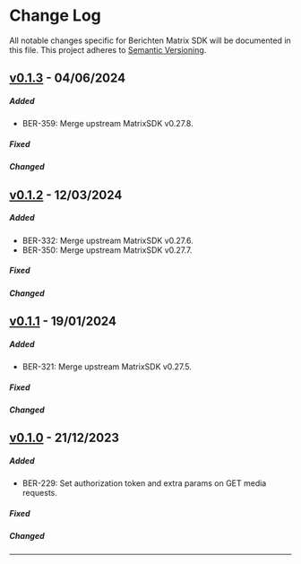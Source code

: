 # Change Log
All notable changes specific for Berichten Matrix SDK will be documented in this file.
This project adheres to [Semantic Versioning](http://semver.org/).

## [v0.1.3] - 04/06/2024
##### Added
- BER-359: Merge upstream MatrixSDK v0.27.8.

##### Fixed

##### Changed

## [v0.1.2] - 12/03/2024
##### Added
- BER-332: Merge upstream MatrixSDK v0.27.6. 
- BER-350: Merge upstream MatrixSDK v0.27.7. 

##### Fixed

##### Changed

## [v0.1.1] - 19/01/2024
##### Added
- BER-321: Merge upstream MatrixSDK v0.27.5. 

##### Fixed

##### Changed

## [v0.1.0] - 21/12/2023
##### Added
- BER-229: Set authorization token and extra params on GET media requests.

##### Fixed

##### Changed

---

[v0.1.3]: https://github.com/nedap/matrix-ios-sdk/compare/nedap/0.1.2...nedap/0.1.3
[v0.1.2]: https://github.com/nedap/matrix-ios-sdk/compare/nedap/0.1.1...nedap/0.1.2
[v0.1.1]: https://github.com/nedap/matrix-ios-sdk/compare/nedap/0.1.0...nedap/0.1.1
[v0.1.0]: https://github.com/nedap/matrix-ios-sdk/compare/nedap/0.1.0...nedap/0.1.0

